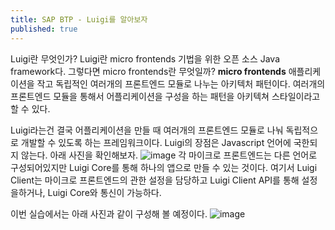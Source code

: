 ```yaml
---
title: SAP BTP - Luigi를 알아보자
published: true
---
```


Luigi란 무엇인가?
Luigi란 micro frontends 기법을 위한 오픈 소스 Java framework다.
그렇다면 micro frontends란 무엇일까?
**micro frontends**
애플리케이션을 작고 독립적인 여러개의 프론트엔드 모듈로 나누는 아키텍처 패턴이다.
여러개의 프론트엔드 모듈을 통해서 어플리케이션을 구성을 하는 패턴을 아키텍쳐 스타일이라고 할 수 있다.

Luigi라는건 결국 어플리케이션을 만들 때 여러개의 프론트엔드 모듈로 나눠 독립적으로 개발할 수 있도록 하는 프레임워크이다.
Luigi의 장점은 Javascript 언어에 국한되지 않는다.
아래 사진을 확인해보자.
![image](https://github.com/BJSNuruhee/levelup/assets/88364980/9b2890a0-8e56-4334-a5d0-bc7e588d5aef)
각 마이크로 프론트엔드는 다른 언어로 구성되어있지만 Luigi Core를 통해 하나의 앱으로 만들 수 있는 것이다.
여기서 Luigi Client는 마이크로 프론트엔드의 관한 설정을 담당하고 Luigi Client API를 통해 설정을하거나, Luigi Core와 통신이 가능하다.

이번 실습에서는 아래 사진과 같이 구성해 볼 예정이다.
![image](https://github.com/BJSNuruhee/levelup/assets/88364980/d8900500-bcdf-4d62-9804-79c77f229cf9)

